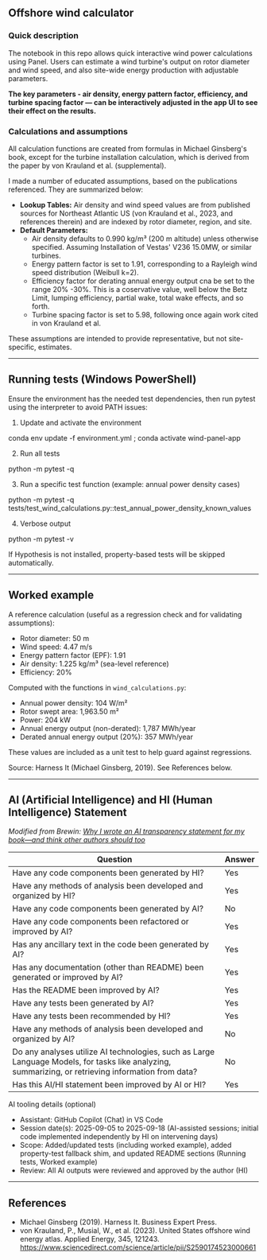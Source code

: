 ## Offshore wind calculator

### Quick description 
The notebook in this repo allows quick interactive wind power calculations using Panel. Users can estimate a wind turbine's output on rotor diameter and wind speed, and also site-wide energy production with adjustable parameters.

**The key parameters -  air density, energy pattern factor, efficiency, and turbine spacing factor — can be interactively adjusted in the app UI to see their effect on the results.**

### Calculations and assumptions
All calculation functions are created from formulas in Michael Ginsberg's book, except for the turbine installation calculation, which is derived from the paper by von Krauland et al. (supplemental).

I made a number of educated assumptions, based on the publications referenced. They are summarized below:

- **Lookup Tables:** Air density and wind speed values are from published sources for Northeast Atlantic US (von Krauland et al., 2023, and references therein) and are indexed by rotor diameter, region, and site.
- **Default Parameters:**
  - Air density defaults to 0.990 kg/m³ (200 m altitude) unless otherwise specified. Assuming Installation of Vestas' V236 15.0MW, or similar turbines.
  - Energy pattern factor is set to 1.91, corresponding to a Rayleigh wind speed distribution (Weibull k=2).
  - Efficiency factor for derating annual energy output cna be set to the range 20% -30%. This is a coservative value, well below the Betz Limit, lumping efficiency, partial wake, total wake effects, and so forth.
  - Turbine spacing factor is set to 5.98, following once again work cited in von Krauland et al.

These assumptions are intended to provide representative, but not site-specific, estimates.

---

## Running tests (Windows PowerShell)

Ensure the environment has the needed test dependencies, then run pytest using the interpreter to avoid PATH issues:

1) Update and activate the environment

  conda env update -f environment.yml ; conda activate wind-panel-app

2) Run all tests

  python -m pytest -q

3) Run a specific test function (example: annual power density cases)

  python -m pytest -q tests/test_wind_calculations.py::test_annual_power_density_known_values

4) Verbose output

  python -m pytest -v

If Hypothesis is not installed, property-based tests will be skipped automatically.

---

## Worked example

A reference calculation (useful as a regression check and for validating assumptions):

- Rotor diameter: 50 m
- Wind speed: 4.47 m/s
- Energy pattern factor (EPF): 1.91
- Air density: 1.225 kg/m³ (sea-level reference)
- Efficiency: 20%

Computed with the functions in `wind_calculations.py`:

- Annual power density: 104 W/m²
- Rotor swept area: 1,963.50 m²
- Power: 204 kW
- Annual energy output (non-derated): 1,787 MWh/year
- Derated annual energy output (20%): 357 MWh/year

These values are included as a unit test to help guard against regressions.

Source: Harness It (Michael Ginsberg, 2019). See References below.

---

## AI (Artificial Intelligence) and HI (Human Intelligence) Statement

_Modified from Brewin: [Why I wrote an AI transparency statement for my book—and think other authors should too](http://www.theguardian.com/books/2024/apr/04/why-i-wrote-an-ai-transparency-statement-for-my-book-and-think-other-authors-should-too)_

| Question | Answer |
|---|---|
| Have any code components been generated by HI? | Yes |
| Have any methods of analysis been developed and organized by HI? | Yes |
| Have any code components been generated by AI? | No |
| Have any code components been refactored or improved by AI? | Yes |
| Has any ancillary text in the code been generated by AI? | Yes |
| Has any documentation (other than README) been generated or improved by AI? | Yes |
| Has the README been improved by AI? | Yes |
| Have any tests been generated by AI? | Yes |
| Have any tests been recommended by HI? | Yes |
| Have any methods of analysis been developed and organized by AI? | No |
| Do any analyses utilize AI technologies, such as Large Language Models, for tasks like analyzing, summarizing, or retrieving information from data? | No |
| Has this AI/HI statement been improved by AI or HI? | Yes |

AI tooling details (optional)

- Assistant: GitHub Copilot (Chat) in VS Code
 - Session date(s): 2025-09-05 to 2025-09-18 (AI-assisted sessions; initial code implemented independently by HI on intervening days)
- Scope: Added/updated tests (including worked example), added property-test fallback shim, and updated README sections (Running tests, Worked example)
- Review: All AI outputs were reviewed and approved by the author (HI)

---

## References

- Michael Ginsberg (2019). Harness It. Business Expert Press.
- von Krauland, P., Musial, W., et al. (2023). United States offshore wind energy atlas. Applied Energy, 345, 121243. https://www.sciencedirect.com/science/article/pii/S2590174523000661
